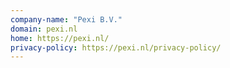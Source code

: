 ```yaml
---
company-name: "Pexi B.V."
domain: pexi.nl
home: https://pexi.nl/
privacy-policy: https://pexi.nl/privacy-policy/
---
```





